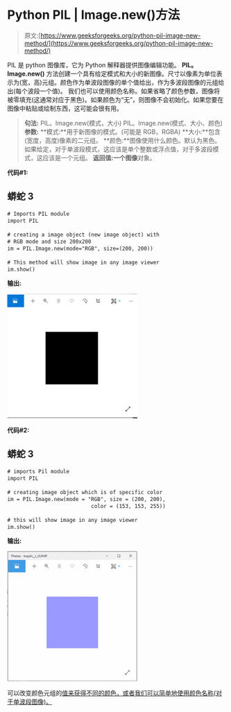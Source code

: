 # Python PIL | Image.new()方法

> 原文:[https://www.geeksforgeeks.org/python-pil-image-new-method/](https://www.geeksforgeeks.org/python-pil-image-new-method/)

PIL 是 python 图像库，它为 Python 解释器提供图像编辑功能。
**PIL。Image.new()** 方法创建一个具有给定模式和大小的新图像。尺寸以像素为单位表示为(宽，高)元组。颜色作为单波段图像的单个值给出，作为多波段图像的元组给出(每个波段一个值)。
我们也可以使用颜色名称。如果省略了颜色参数，图像将被零填充(这通常对应于黑色)。如果颜色为“无”，则图像不会初始化。如果您要在图像中粘贴或绘制东西，这可能会很有用。

> **句法:**
> PIL。Image.new(模式，大小)
> PIL。Image.new(模式、大小、颜色)
> **参数:**
> **模式:**用于新图像的模式。(可能是 RGB，RGBA)
> **大小:**包含(宽度，高度)像素的二元组。
> **颜色:**图像使用什么颜色。默认为黑色。如果给定，对于单波段模式，这应该是单个整数或浮点值，对于多波段模式，这应该是一个元组。
> **返回值:**一个**图像**对象。

**代码#1:**

## 蟒蛇 3

```
# Imports PIL module
import PIL

# creating a image object (new image object) with
# RGB mode and size 200x200
im = PIL.Image.new(mode="RGB", size=(200, 200))

# This method will show image in any image viewer
im.show()
```

**输出:**

![](img/d9c95eff4a778b8930692f74cdc0f9ab.png)

**代码#2:**

## 蟒蛇 3

```
# imports Pil module
import PIL

# creating image object which is of specific color
im = PIL.Image.new(mode = "RGB", size = (200, 200),
                           color = (153, 153, 255))

# this will show image in any image viewer
im.show()
```

**输出:**

![](img/e21ecd58567002bab603639c13473e0a.png)

可以改变颜色元组的[值来获得不同的颜色，或者我们可以简单地使用颜色名称(对于单波段图像)。](http://mkweb.bcgsc.ca/tupleencode/?color_charts)